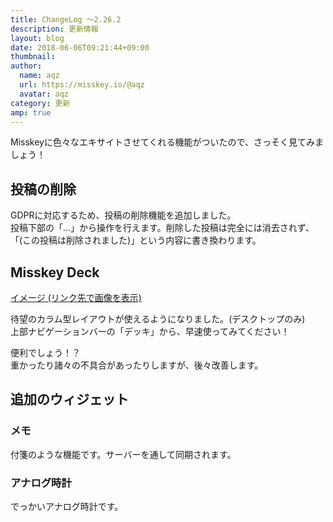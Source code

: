 ```yaml
---
title: ChangeLog ～2.26.2
description: 更新情報
layout: blog
date: 2018-06-06T09:21:44+09:00
thumbnail: 
author:
  name: aqz
  url: https://misskey.io/@aqz
  avatar: aqz
category: 更新
amp: true
---
```

Misskeyに色々なエキサイトさせてくれる機能がついたので、さっそく見てみましょう！

## 投稿の削除
GDPRに対応するため、投稿の削除機能を追加しました。  
投稿下部の「…」から操作を行えます。削除した投稿は完全には消去されず、「(この投稿は削除されました)」という内容に書き換わります。

## Misskey Deck
[イメージ (リンク先で画像を表示)](https://misskey.io/files/5b171d6a8d98a4289202fd19/image.png)

待望のカラム型レイアウトが使えるようになりました。(デスクトップのみ)  
上部ナビゲーションバーの「デッキ」から、早速使ってみてください！

便利でしょう！？  
重かったり諸々の不具合があったりしますが、後々改善します。

## 追加のウィジェット
### メモ
付箋のような機能です。サーバーを通して同期されます。

### アナログ時計
でっかいアナログ時計です。